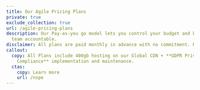 ```yaml
---
title: Our Agile Pricing Plans
private: true
exclude_collection: true
url: /agile-pricing-plans
description: Our Pay-as-you go model lets you control your budget and keeps our
  team accountable.
disclaimer: All plans are paid monthly in advance with no commitment. Proactive Management and Ongoing Care plans are for existing or migration customers only.
callout:
  copy: All Plans include 400gb hosting on our Global CDN + **GDPR Privacy
    Compliance** implementation and maintenance.
  ctas:
    copy: Learn more
    url: /nope
---
```


